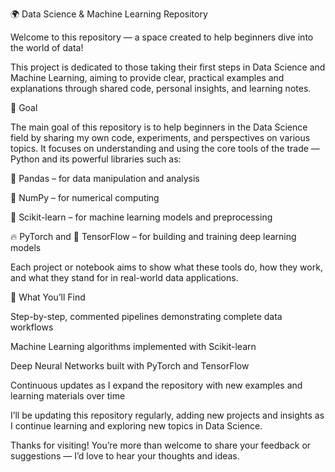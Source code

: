 
🌍 Data Science & Machine Learning Repository

Welcome to this repository — a space created to help beginners dive into the world of data!

This project is dedicated to those taking their first steps in Data Science and Machine Learning, aiming to provide clear, practical examples and explanations through shared code, personal insights, and learning notes.

🎯 Goal

The main goal of this repository is to help beginners in the Data Science field by sharing my own code, experiments, and perspectives on various topics. It focuses on understanding and using the core tools of the trade — Python and its powerful libraries such as:

🐼 Pandas – for data manipulation and analysis

🔢 NumPy – for numerical computing

🤖 Scikit-learn – for machine learning models and preprocessing

🔥 PyTorch and 🧠 TensorFlow – for building and training deep learning models

Each project or notebook aims to show what these tools do, how they work, and what they stand for in real-world data applications.

🚀 What You’ll Find

Step-by-step, commented pipelines demonstrating complete data workflows

Machine Learning algorithms implemented with Scikit-learn

Deep Neural Networks built with PyTorch and TensorFlow

Continuous updates as I expand the repository with new examples and learning materials over time

I’ll be updating this repository regularly, adding new projects and insights as I continue learning and exploring new topics in Data Science.

Thanks for visiting! You’re more than welcome to share your feedback or suggestions — I’d love to hear your thoughts and ideas.
